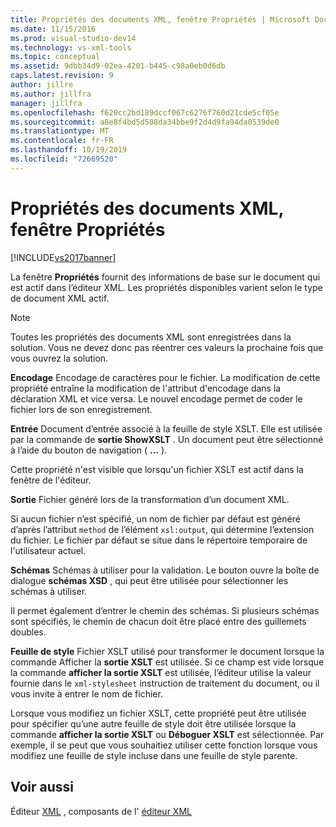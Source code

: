 ```yaml
---
title: Propriétés des documents XML, fenêtre Propriétés | Microsoft Docs
ms.date: 11/15/2016
ms.prod: visual-studio-dev14
ms.technology: vs-xml-tools
ms.topic: conceptual
ms.assetid: 9dbb34d9-02ea-4201-b445-c98a0eb0d6db
caps.latest.revision: 9
author: jillre
ms.author: jillfra
manager: jillfra
ms.openlocfilehash: f620cc2bd189dccf067c6276f760d21cde5cf05e
ms.sourcegitcommit: a8e8f4bd5d508da34bbe9f2d4d9fa94da0539de0
ms.translationtype: MT
ms.contentlocale: fr-FR
ms.lasthandoff: 10/19/2019
ms.locfileid: "72669520"
---
```

# <a name="xml-document-properties-properties-window"></a>Propriétés des documents XML, fenêtre Propriétés
[!INCLUDE[vs2017banner](../includes/vs2017banner.md)]

La fenêtre **Propriétés** fournit des informations de base sur le document qui est actif dans l’éditeur XML. Les propriétés disponibles varient selon le type de document XML actif.

> [!NOTE]
> Toutes les propriétés des documents XML sont enregistrées dans la solution. Vous ne devez donc pas réentrer ces valeurs la prochaine fois que vous ouvrez la solution.

 **Encodage** Encodage de caractères pour le fichier. La modification de cette propriété entraîne la modification de l'attribut d'encodage dans la déclaration XML et vice versa. Le nouvel encodage permet de coder le fichier lors de son enregistrement.

 **Entrée** Document d’entrée associé à la feuille de style XSLT. Elle est utilisée par la commande de **sortie ShowXSLT** . Un document peut être sélectionné à l’aide du bouton de navigation ( **...** ).

 Cette propriété n'est visible que lorsqu'un fichier XSLT est actif dans la fenêtre de l'éditeur.

 **Sortie** Fichier généré lors de la transformation d’un document XML.

 Si aucun fichier n’est spécifié, un nom de fichier par défaut est généré d’après l’attribut `method` de l’élément `xsl:output`, qui détermine l’extension du fichier. Le fichier par défaut se situe dans le répertoire temporaire de l'utilisateur actuel.

 **Schémas** Schémas à utiliser pour la validation. Le bouton ouvre la boîte de dialogue **schémas XSD** , qui peut être utilisée pour sélectionner les schémas à utiliser.

 Il permet également d’entrer le chemin des schémas. Si plusieurs schémas sont spécifiés, le chemin de chacun doit être placé entre des guillemets doubles.

 **Feuille de style** Fichier XSLT utilisé pour transformer le document lorsque la commande Afficher la **sortie XSLT** est utilisée. Si ce champ est vide lorsque la commande **afficher la sortie XSLT** est utilisée, l’éditeur utilise la valeur fournie dans le `xml-stylesheet` instruction de traitement du document, ou il vous invite à entrer le nom de fichier.

 Lorsque vous modifiez un fichier XSLT, cette propriété peut être utilisée pour spécifier qu’une autre feuille de style doit être utilisée lorsque la commande **afficher la sortie XSLT** ou **Déboguer XSLT** est sélectionnée. Par exemple, il se peut que vous souhaitiez utiliser cette fonction lorsque vous modifiez une feuille de style incluse dans une feuille de style parente.

## <a name="see-also"></a>Voir aussi
 Éditeur [XML](../xml-tools/xml-editor.md) , composants de l' [éditeur XML](../xml-tools/xml-editor-components.md)
